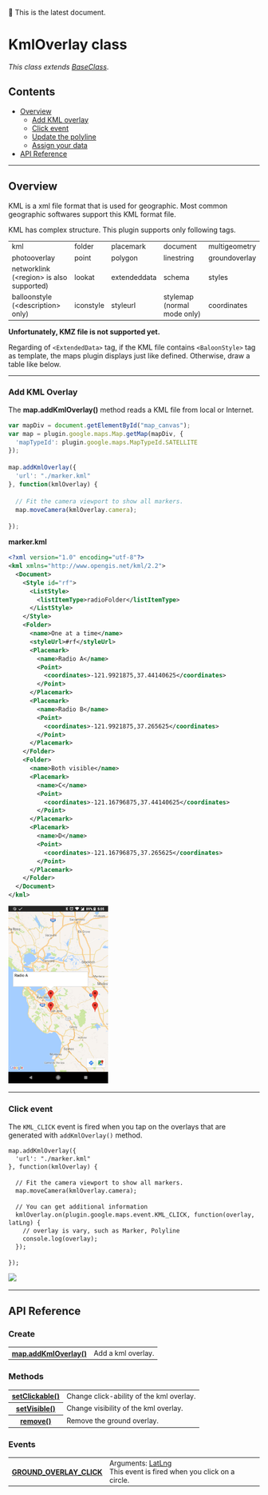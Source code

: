 :green_heart: This is the latest document.

# KmlOverlay class

_This class extends [BaseClass](../BaseClass/README.md)_.

## Contents

  - <a href="#overview">Overview</a>
    - <a href="#add-kml-overlay">Add KML overlay</a>
    - <a href="#click-event">Click event</a>
    - <a href="#update-the-polyline">Update the polyline</a>
    - <a href="#assign-your-data">Assign your data</a>
  - <a href="#api-reference">API Reference</a>

------------

## Overview

KML is a xml file format that is used for geographic.
Most common geographic softwares support this KML format file.

KML has complex structure. This plugin supports only following tags.

<table>
<tr>
  <td>kml</td><td>folder</td><td>placemark</td><td>document</td><td>multigeometry</td>
</tr>
<tr>
  <td>photooverlay</td><td>point</td><td>polygon</td><td>linestring</td><td>groundoverlay</td>
</tr>
<tr>
  <td>networklink<br>(&lt;region&gt; is also supported)</td><td>lookat</td><td>extendeddata</td><td>schema</td><td>styles</td>
</tr>
<tr>
  <td>balloonstyle<br>(&lt;description&gt; only)</td><td>iconstyle</td><td>styleurl</td><td>stylemap<br>(normal mode only)</td><td>coordinates</td>
</tr>
</table>

**Unfortunately, KMZ file is not supported yet.**

Regarding of `<ExtendedData>` tag, if the KML file contains `<BaloonStyle>` tag as template,
the maps plugin displays just like defined. Otherwise, draw a table like below.


------------


### Add KML Overlay

The **map.addKmlOverlay()** method reads a KML file from local or Internet.

```js
var mapDiv = document.getElementById("map_canvas");
var map = plugin.google.maps.Map.getMap(mapDiv, {
  'mapTypeId': plugin.google.maps.MapTypeId.SATELLITE
});

map.addKmlOverlay({
  'url': "./marker.kml"
}, function(kmlOverlay) {

  // Fit the camera viewport to show all markers.
  map.moveCamera(kmlOverlay.camera);

});

```

**marker.kml**

```xml
<?xml version="1.0" encoding="utf-8"?>
<kml xmlns="http://www.opengis.net/kml/2.2">
  <Document>
    <Style id="rf">
      <ListStyle>
        <listItemType>radioFolder</listItemType>
      </ListStyle>
    </Style>
    <Folder>
      <name>One at a time</name>
      <styleUrl>#rf</styleUrl>
      <Placemark>
        <name>Radio A</name>
        <Point>
          <coordinates>-121.9921875,37.44140625</coordinates>
        </Point>
      </Placemark>
      <Placemark>
        <name>Radio B</name>
        <Point>
          <coordinates>-121.9921875,37.265625</coordinates>
        </Point>
      </Placemark>
    </Folder>
    <Folder>
      <name>Both visible</name>
      <Placemark>
        <name>C</name>
        <Point>
          <coordinates>-121.16796875,37.44140625</coordinates>
        </Point>
      </Placemark>
      <Placemark>
        <name>D</name>
        <Point>
          <coordinates>-121.16796875,37.265625</coordinates>
        </Point>
      </Placemark>
    </Folder>
  </Document>
</kml>
```

<img src="example1.png" width="200">

------------

### Click event

The `KML_CLICK` event is fired when you tap on the overlays that are generated with `addKmlOverlay()` method.

```
map.addKmlOverlay({
  'url': "./marker.kml"
}, function(kmlOverlay) {

  // Fit the camera viewport to show all markers.
  map.moveCamera(kmlOverlay.camera);

  // You can get additional information
  kmlOverlay.on(plugin.google.maps.event.KML_CLICK, function(overlay, latLng) {
    // overlay is vary, such as Marker, Polyline
    console.log(overlay);
  });

});
```

<img src="./KML_CLICK/image.gif" width="200">

---------------------------------------------------------------

## API Reference

### Create

<table>
    <tr>
        <th><a href="./addKmlOverlay/README.md">map.addKmlOverlay()</a></th>
        <td>Add a kml overlay.</td>
    </tr>
</table>

### Methods

<table>
  <tr>
      <th><a href="./setClickable/README.md">setClickable()</a></th>
      <td>Change click-ability of the kml overlay.</td>
  </tr>
  <tr>
      <th><a href="./setVisible/README.md">setVisible()</a></th>
      <td>Change visibility of the kml overlay.</td>
  </tr>
  <tr>
    <th><a href="./remove/README.md">remove()</a></th>
    <td>Remove the ground overlay.</td>
  </tr>
</table>

### Events
<table>
    <tr>
        <th><a href="./GROUND_OVERLAY_CLICK/README.md">GROUND_OVERLAY_CLICK</a></th>
        <td>Arguments:  <a href="../LatLng/README.md">LatLng</a><br>This event is fired when you click on a circle.</td>
    </tr>
</table>
